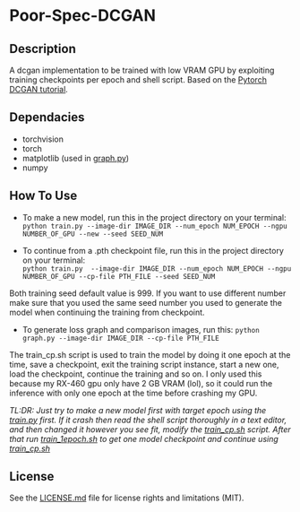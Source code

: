 # Poor-Spec-DCGAN
## Description
A dcgan implementation to be trained with low VRAM GPU by exploiting training checkpoints per epoch and shell script.
Based on the [Pytorch DCGAN tutorial](https://pytorch.org/tutorials/beginner/dcgan_faces_tutorial.html).

## Dependacies
* torchvision
* torch
* matplotlib (used in [graph.py](graph.py))
* numpy
## How To Use 
* To make a new model, run this in the project directory on your terminal:  
`python train.py --image-dir IMAGE_DIR --num_epoch NUM_EPOCH --ngpu NUMBER_OF_GPU --new --seed SEED_NUM`

* To continue from a .pth checkpoint file, run this in the project directory on your terminal:   
`python train.py  --image-dir IMAGE_DIR --num_epoch NUM_EPOCH --ngpu NUMBER_OF_GPU --cp-file PTH_FILE --seed SEED_NUM`

Both training seed default value is 999. If you want to use different number make sure that you used the same seed number you used to generate the model when continuing the training from checkpoint.

* To generate loss graph and comparison images, run this:
`python graph.py --image-dir IMAGE_DIR --cp-file PTH_FILE`

The train_cp.sh script is used to train the model by doing it one epoch at the time, save a checkpoint, exit the training script instance, start a new one, load the checkpoint, continue the training and so on. I only used this because my RX-460 gpu only have 2 GB VRAM (lol), so it could run the inference with only one epoch at the time before crashing my GPU. 

*TL:DR: Just try to make a new model first with target epoch using the [train.py](train.py) first. If it crash then read the shell script thoroughly in a text editor, and then changed it however you see fit, modify the [train_cp.sh](train_cp.sh) script. After that run [train_1epoch.sh](train_1epoch.sh) to get one model checkpoint and continue using [train_cp.sh](train_cp.sh)*

## License
See the [LICENSE.md](LICENSE.md) file for license rights and limitations (MIT).
